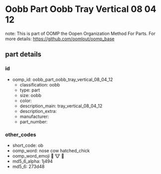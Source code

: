 # Oobb Part Oobb Tray Vertical 08 04 12  

note: This is part of OOMP the Oopen Organization Method For Parts. For more details: https://github.com/oomlout/oomp_base

##  part details





### id
* oomp_id: oobb_part_oobb_tray_vertical_08_04_12
  * classification: oobb
  * type: part
  * size: oobb
  * color: 
  * description_main: tray_vertical_08_04_12
  * description_extra: 
  * manufacturer: 
  * part_number: 

### other_codes
* short_code: ob
* oomp_word: nose cow hatched_chick
* oomp_word_emoji :nose: :cow: :hatched_chick:
* md5_6_alpha: 1j494
* md5_6: 273d48